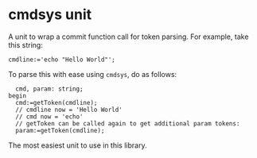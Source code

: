 # cmdsys unit

A unit to wrap a commit function call for token parsing.  For example, take this string:

`cmdline:='echo "Hello World"';`

To parse this with ease using `cmdsys`, do as follows:

```var
  cmd, param: string;
begin
  cmd:=getToken(cmdline);
  // cmdline now = 'Hello World'
  // cmd now = 'echo'
  // getToken can be called again to get additional param tokens:
  param:=getToken(cmdline);

```

The most easiest unit to use in this library.
